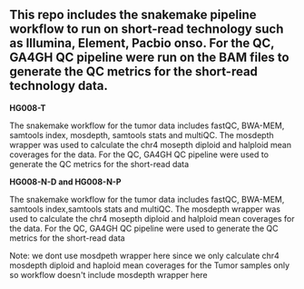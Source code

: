 ## This repo includes the snakemake pipeline workflow to run on short-read technology such as Illumina, Element, Pacbio onso. For the QC, GA4GH QC pipeline were run on the BAM files to generate the QC metrics for the short-read technology data.


**HG008-T**

The snakemake workflow for the tumor data includes fastQC, BWA-MEM, samtools index, mosdepth, samtools stats and multiQC. The mosdepth wrapper was used to calculate the chr4 mosepth diploid and halploid mean coverages for the data. For the QC, GA4GH QC pipeline were used to generate the QC metrics for the short-read data

**HG008-N-D and HG008-N-P**

The snakemake workflow for the tumor data includes fastQC, BWA-MEM, samtools index,samtools stats and multiQC. The mosdepth wrapper was used to calculate the chr4 mosepth diploid and halploid mean coverages for the data. For the QC, GA4GH QC pipeline were used to generate the QC metrics for the short-read data

Note: we dont use mosdpeth wrapper here since we only calculate chr4 mosdepth diploid and haploid mean coverages for the Tumor samples only so workflow doesn't include mosdepth wrapper here

